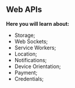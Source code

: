 ## Web APIs

**Here you will learn about:**

- Storage;
- Web Sockets;
- Service Workers;
- Location;
- Notifications;
- Device Orientation;
- Payment;
- Credentials;
